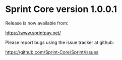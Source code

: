 Sprint Core version 1.0.0.1
==========================

Release is now available from:

  <https://www.sprintpay.net/>

Please report bugs using the issue tracker at github:

  <https://github.com/Sprint-Core/Sprint/issues>


